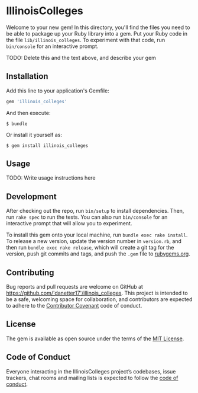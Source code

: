 # IllinoisColleges

Welcome to your new gem! In this directory, you'll find the files you need to be able to package up your Ruby library into a gem. Put your Ruby code in the file `lib/illinois_colleges`. To experiment with that code, run `bin/console` for an interactive prompt.

TODO: Delete this and the text above, and describe your gem

## Installation

Add this line to your application's Gemfile:

```ruby
gem 'illinois_colleges'
```

And then execute:

    $ bundle

Or install it yourself as:

    $ gem install illinois_colleges

## Usage

TODO: Write usage instructions here

## Development

After checking out the repo, run `bin/setup` to install dependencies. Then, run `rake spec` to run the tests. You can also run `bin/console` for an interactive prompt that will allow you to experiment.

To install this gem onto your local machine, run `bundle exec rake install`. To release a new version, update the version number in `version.rb`, and then run `bundle exec rake release`, which will create a git tag for the version, push git commits and tags, and push the `.gem` file to [rubygems.org](https://rubygems.org).

## Contributing

Bug reports and pull requests are welcome on GitHub at https://github.com/'danetter17'/illinois_colleges. This project is intended to be a safe, welcoming space for collaboration, and contributors are expected to adhere to the [Contributor Covenant](http://contributor-covenant.org) code of conduct.

## License

The gem is available as open source under the terms of the [MIT License](https://opensource.org/licenses/MIT).

## Code of Conduct

Everyone interacting in the IllinoisColleges project’s codebases, issue trackers, chat rooms and mailing lists is expected to follow the [code of conduct](https://github.com/'danetter17'/illinois_colleges/blob/master/CODE_OF_CONDUCT.md).
